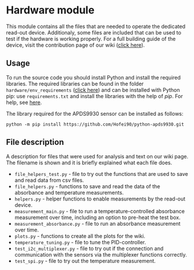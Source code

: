 # Hardware module

This module contains all the files that are needed to operate the dedicated read-out device. Additionaly, some files are included that can be used to test if the hardware is working properly. For a full building guide of the device, visit the contribution page of our wiki ([click here](/[modeling/env_requirements](https://2021.igem.org/Team:TUDelft/Contribution))).

## Usage

To run the source code you should install Python and install the required libraries. The required libraries can be found in the folder `hardware/env_requirements` ([click here](/modeling/env_requirements)) and can be installed with Python pip: use `requirements.txt` and install the libraries with the help of *pip*. For help, see [here](https://pip.pypa.io/en/stable/user_guide/#requirements-files).

The library required for the APDS9930 sensor can be installed as follows:
```
python -m pip install https://github.com/Hofei90/python-apds9930.git
```

## File description

A description for files that were used for analysis and text on our wiki page. The filename is shown and it is briefly explained what each file does.

- `file_helpers_test.py` - file to try out the functions that are used to save and read data from csv files.
- `file_helpers.py` - functions to save and read the data of the absorbance and temperature measurements.
- `helpers.py` - helper functions to enable measurements by the read-out device.
- `measurement_main.py` - file to run a temperature-controlled absorbance measurement over time, including an option to pre-heat the test box.
- `measurement_absorbance.py` - file to run an absorbance measurement over time.
- `plots.py` - functions to create all the plots for the wiki.
- `temperature_tuning.py` - file to tune the PID-controller.
- `test_i2c_multiplexer.py` - file to try out if the connection and communication with the sensors via the multiplexer functions correctly.
- `test_spi.py` - file to try out the temperature measurement.